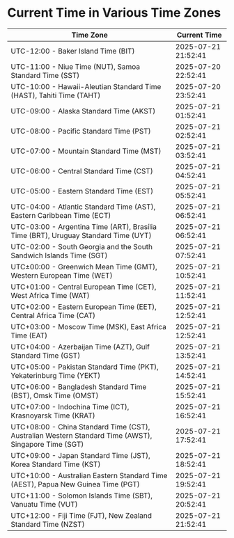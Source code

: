 # Current Time in Various Time Zones

| Time Zone | Current Time |
|-----------|--------------|
| UTC-12:00 - Baker Island Time (BIT) | 2025-07-21 21:52:41 |
| UTC-11:00 - Niue Time (NUT), Samoa Standard Time (SST) | 2025-07-20 22:52:41 |
| UTC-10:00 - Hawaii-Aleutian Standard Time (HAST), Tahiti Time (TAHT) | 2025-07-20 23:52:41 |
| UTC-09:00 - Alaska Standard Time (AKST) | 2025-07-21 01:52:41 |
| UTC-08:00 - Pacific Standard Time (PST) | 2025-07-21 02:52:41 |
| UTC-07:00 - Mountain Standard Time (MST) | 2025-07-21 03:52:41 |
| UTC-06:00 - Central Standard Time (CST) | 2025-07-21 04:52:41 |
| UTC-05:00 - Eastern Standard Time (EST) | 2025-07-21 05:52:41 |
| UTC-04:00 - Atlantic Standard Time (AST), Eastern Caribbean Time (ECT) | 2025-07-21 06:52:41 |
| UTC-03:00 - Argentina Time (ART), Brasília Time (BRT), Uruguay Standard Time (UYT) | 2025-07-21 06:52:41 |
| UTC-02:00 - South Georgia and the South Sandwich Islands Time (SGT) | 2025-07-21 07:52:41 |
| UTC±00:00 - Greenwich Mean Time (GMT), Western European Time (WET) | 2025-07-21 10:52:41 |
| UTC+01:00 - Central European Time (CET), West Africa Time (WAT) | 2025-07-21 11:52:41 |
| UTC+02:00 - Eastern European Time (EET), Central Africa Time (CAT) | 2025-07-21 12:52:41 |
| UTC+03:00 - Moscow Time (MSK), East Africa Time (EAT) | 2025-07-21 12:52:41 |
| UTC+04:00 - Azerbaijan Time (AZT), Gulf Standard Time (GST) | 2025-07-21 13:52:41 |
| UTC+05:00 - Pakistan Standard Time (PKT), Yekaterinburg Time (YEKT) | 2025-07-21 14:52:41 |
| UTC+06:00 - Bangladesh Standard Time (BST), Omsk Time (OMST) | 2025-07-21 15:52:41 |
| UTC+07:00 - Indochina Time (ICT), Krasnoyarsk Time (KRAT) | 2025-07-21 16:52:41 |
| UTC+08:00 - China Standard Time (CST), Australian Western Standard Time (AWST), Singapore Time (SGT) | 2025-07-21 17:52:41 |
| UTC+09:00 - Japan Standard Time (JST), Korea Standard Time (KST) | 2025-07-21 18:52:41 |
| UTC+10:00 - Australian Eastern Standard Time (AEST), Papua New Guinea Time (PGT) | 2025-07-21 19:52:41 |
| UTC+11:00 - Solomon Islands Time (SBT), Vanuatu Time (VUT) | 2025-07-21 20:52:41 |
| UTC+12:00 - Fiji Time (FJT), New Zealand Standard Time (NZST) | 2025-07-21 21:52:41 |
